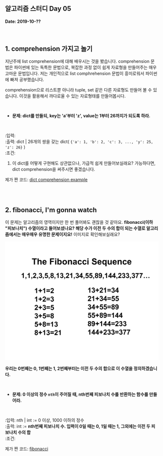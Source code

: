 ## 알고리즘 스터디 Day 05

#### Date: 2019-10-??

<br>

## 1. comprehension 가지고 놀기

지난주에 list comprehension에 대해 배우시는 것을 봤습니다. comprehension 문법은 파이썬에 있는 독특한 문법으로, 복잡한 과정 없이 쉽게 자료형을 만들어주는 매우 고마운 문법입니다. 저는 개인적으로 list comphrehension 문법이 흥미로워서 파이썬에 빠져 공부했습니다.

comprehension으로 리스트뿐 아니라 tuple, set 같은 다른 자료형도 만들어 볼 수 있습니다. 이것을 활용해서 까다로울 수 있는 자료형태를 만들어봅시다.

<br>

* **문제: dict를 만들되, key는 'a'부터 'z', value는 1부터 26까지가 되도록 하라.**

<br>

:입력:   
:출력: dict | 26개의 쌍을 갖는 dict( `{'a': 1, 'b': 2, 'c': 3, ..., 'y': 25, 'z': 26}` )  
:조건:       

1. 이 dict를 어떻게 구현해도 상관없으나, 가급적 쉽게 만들어보실래요? 가능하다면, dict comprehension을 써주시면 좋겠습니다.


제가 짠 코드: [dict comprehension example](https://gist.github.com/shoark7/d086dfc3a4f335370ced5bf5684fd154)

<br>
<br>


## 2. fibonacci, I'm gonna watch

이 문제는 알고리즘의 영역이지만 한 번 풀어봐도 괜찮을 것 같아요. **fibonacci(이하 "피보나치") 수열이라고 들어보셨나요? 해당 수가 이전 두 수의 합이 되는 수열로 알고리즘에서는 매우매우 유명한 문제이지요!** 이미지로 확인해보실래요?  

![fibonacci sequence](image/fibonacci-sequence.png)

**우리는 0번째는 0, 1번째는 1, 2번째부터는 이전 두 수의 합으로 이 수열을 정의하겠습니다.**

<br>

* **문제: 0 이상의 정수 `nth`이 주어질 때, nth번째 피보나치 수를 반환하는 함수를 만들어라.**

<br>

:입력: nth  | int := 0 이상, 1000 이하의 정수  
:출력: int := **nth번째 피보나치 수. 입력이 0일 때는 0, 1일 때는 1, 그외에는 이전 두 피보나치 수의 합**  
:조건:        


제가 짠 코드: [fibonacci](https://gist.github.com/shoark7/152a6991eb60d94c7ab717976aaef863)
